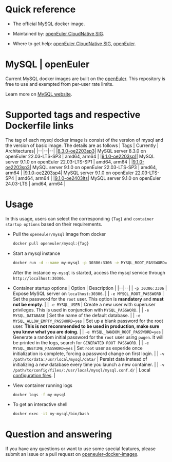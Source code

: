 # Quick reference

- The official MySQL docker image.

- Maintained by: [openEuler CloudNative SIG](https://gitee.com/openeuler/cloudnative).

- Where to get help: [openEuler CloudNative SIG](https://gitee.com/openeuler/cloudnative), [openEuler](https://gitee.com/openeuler/community).

# MySQL | openEuler
Current MySQL docker images are built on the [openEuler](https://repo.openeuler.org/). This repository is free to use and exempted from per-user rate limits.

Learn more on [MySQL website]().

# Supported tags and respective Dockerfile links
The tag of each mysql docker image is consist of the version of mysql and the version of basic image. The details are as follows
| Tags | Currently |  Architectures|
|--|--|--|
|[8.3.0-oe2203sp3](https://gitee.com/openeuler/openeuler-docker-images/blob/master/Database/mysql/8.3.0/22.03-lts-sp3/Dockerfile)| MySQL server 8.3.0 on openEuler 22.03-LTS-SP3 | amd64, arm64 |
|[9.1.0-oe2203sp1](https://gitee.com/openeuler/openeuler-docker-images/blob/master/Database/mysql/9.1.0/22.03-lts-sp1/Dockerfile)| MySQL server 9.1.0 on openEuler 22.03-LTS-SP1 | amd64, arm64 |
|[9.1.0-oe2203sp3](https://gitee.com/openeuler/openeuler-docker-images/blob/master/Database/mysql/9.1.0/22.03-lts-sp3/Dockerfile)| MySQL server 9.1.0 on openEuler 22.03-LTS-SP3 | amd64, arm64 |
|[9.1.0-oe2203sp4](https://gitee.com/openeuler/openeuler-docker-images/blob/master/Database/mysql/9.1.0/22.03-lts-sp4/Dockerfile)| MySQL server 9.1.0 on openEuler 22.03-LTS-SP4 | amd64, arm64 |
|[9.1.0-oe2403lts](https://gitee.com/openeuler/openeuler-docker-images/blob/master/Database/mysql/9.1.0/24.03-lts/Dockerfile)| MySQL server 9.1.0 on openEuler 24.03-LTS | amd64, arm64 |

# Usage
In this usage, users can select the corresponding `{Tag}` and `container startup options` based on their requirements.

- Pull the `openeuler/mysql` image from docker

	```bash
	docker pull openeuler/mysql:{Tag}
	```
	
- Start a mysql instance

	```bash
	docker run -d --name my-mysql -p 30306:3306 -e MYSQL_ROOT_PASSWORD=openEuler:S3cr3t/ openeuler/mysql:{Tag}
	```
	After the instance `my-mysql` is started, access the mysql service through `http://localhost:30306`.
	
- Container startup options
	| Option | Description |
	|--|--|
	| `-p 30306:3306`	 | 	Expose MySQL server on `localhost:30306`. |
    | `-e MYSQL_ROOT_PASSWORD` | 	Set the password for the `root` user. This option is **mandatory** and **must not be empty**. |
    | `-e MYSQL_USER`	| 	Create a new user with superuser privileges. This is used in conjunction with `MYSQL_PASSWORD`. |
    | `-e MYSQL_DATABASE` | Set the name of the default database. |
    | `-e MYSQL_ALLOW_EMPTY_PASSWORD=yes` | 	Set up a blank password for the root user. **This is not recommended to be used in production, make sure you know what you are doing**. |
    | `-e MYSQL_RANDOM_ROOT_PASSWORD=yes` | Generate a random initial password for the `root` user using `pwgen`. It will be printed in the logs, search for `GENERATED ROOT PASSWORD`. |
    | `-e MYSQL_ONETIME_PASSWORD=yes` | Set `root` user as experide once initialization is complete, forcing a password change on first login. |
    | `-v /path/to/data:/usr/local/mysql/data/` | 	Persist data instead of initializing a new database every time you launch a new container. |
    | `-v /path/to/config/files/:/usr/local/mysql/mysql.conf.d/` | Local [configuration files](https://dev.mysql.com/doc/refman/8.0/en/mysql-command-options.html). |
	
- View container running logs

	```bash
	docker logs -f my-mysql
	```

- To get an interactive shell

	```bash
	docker exec -it my-mysql/bin/bash
	```
	
# Question and answering
If you have any questions or want to use some special features, please submit an issue or a pull request on [openeuler-docker-images](https://gitee.com/openeuler/openeuler-docker-images).